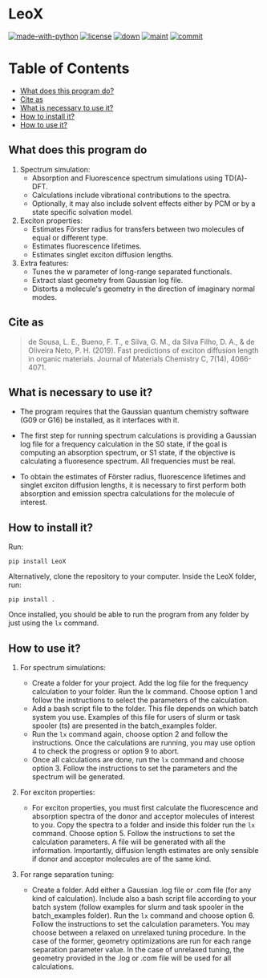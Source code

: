 ﻿# LeoX

[![made-with-python](https://img.shields.io/badge/Made%20with-Python-1f425f.svg)](https://www.python.org/)
[![license](https://img.shields.io/github/license/LeonardoESousa/LeoX?style=plastic)]()
[![down](https://img.shields.io/github/downloads/LeonardoESousa/LeoX/total?style=plastic)]()
[![maint](https://img.shields.io/maintenance/yes/2021)]()
[![commit](https://img.shields.io/github/last-commit/LeonardoESousa/LeoX?style=plastic)]()


Table of Contents
=================
<!--ts-->
   * [What does this program do?](#what-does-this-program-do)
   * [Cite as](#cite-as)
   * [What is necessary to use it?](#what-is-necessary-to-use-it)
   * [How to install it?](#how-to-install-it?)
   * [How to use it?](#how-to-use-it?)
   
<!--te-->

## What does this program do

1.  Spectrum simulation:
    - Absorption and Fluorescence spectrum simulations using TD(A)-DFT.
    - Calculations include vibrational contributions to the spectra. 
    - Optionally, it may also include solvent effects either by PCM or by a state specific solvation model.
2.  Exciton properties:   
    - Estimates Förster radius for transfers between two molecules of equal or different type.
    - Estimates fluorescence lifetimes.
    - Estimates singlet exciton diffusion lengths.
3.  Extra features:
    - Tunes the w parameter of long-range separated functionals.
    - Extract slast geometry from Gaussian log file.
    - Distorts a molecule's geometry in the direction of imaginary normal modes.

## Cite as

> de Sousa, L. E., Bueno, F. T., e Silva, G. M., da Silva Filho, D. A., & de Oliveira Neto, P. H. (2019). Fast predictions of exciton diffusion length in organic materials. Journal of Materials Chemistry C, 7(14), 4066-4071.

## What is necessary to use it?

 -  The program requires that the Gaussian quantum chemistry software (G09 or G16) be installed, as it interfaces with it.

-   The first step for running spectrum calculations is providing a Gaussian log file for a frequency calculation in the S0 state, if the goal is computing an absorption spectrum, or S1 state, if the objective is calculating a fluoresence spectrum. All frequencies must be real.  

-   To obtain the estimates of Förster radius, fluorescence lifetimes and singlet exciton diffusion lengths, it is necessary to first perform both absorption and emission spectra calculations for the molecule of interest.

## How to install it?

Run:

`pip install LeoX`

Alternatively, clone the repository to your computer. Inside the LeoX folder, run:

`pip install .`

Once installed, you should be able to run the program from any folder by just using the `lx` command.

## How to use it?

1. For spectrum simulations:

    - Create a folder for your project. Add the log file for the frequency calculation to your folder. Run the lx command. Choose option 1 and follow the instructions to select the parameters of the calculation.
    - Add a bash script file to the folder. This file depends on which batch system you use. Examples of this file for users of slurm or task spooler (ts) are presented in the batch_examples folder.
    - Run the `lx` command again, choose option 2 and follow the instructions. Once the calculations are running, you may use option 4 to check the progress or option 9 to abort.
    - Once all calculations are done, run the `lx` command and choose option 3. Follow the instructions to set the parameters and the spectrum will be generated.

2. For exciton properties:

    - For exciton properties, you must first calculate the fluorescence and absorption spectra of the donor and acceptor molecules of interest to you. Copy the spectra to a folder and inside this folder run the `lx` command. Choose option 5. Follow the instructions to set the calculation parameters. A file will be generated with all the information. Importantly, diffusion length estimates are only sensible if donor and acceptor molecules are of the same kind.

3. For range separation tuning:

    - Create a folder. Add either a Gaussian .log file or .com file (for any kind of calculation). Include also a bash script file according to your batch system (follow examples for slurm and task spooler in the batch_examples folder). Run the `lx` command and choose option 6. Follow the instructions to set the calculation parameters. You may choose between a relaxed on unrelaxed tuning procedure. In the case of the former, geometry optimizations are run for each range separation parameter value. In the case of unrelaxed tuning, the geometry provided in the .log or .com file will be used for all calculations. 
 
